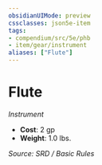 ```yaml
---
obsidianUIMode: preview
cssclasses: json5e-item
tags:
- compendium/src/5e/phb
- item/gear/instrument
aliases: ["Flute"]
---
```

# Flute
*Instrument*  

- **Cost**: 2 gp
- **Weight**: 1.0 lbs.

*Source: SRD / Basic Rules*